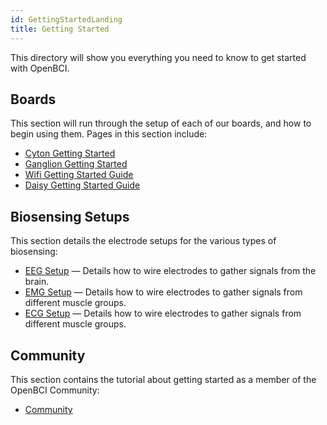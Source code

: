 ```yaml
---
id: GettingStartedLanding
title: Getting Started
---
```

This directory will show you everything you need to know to get started with OpenBCI.

## Boards

This section will run through the setup of each of our boards, and how to begin using them. Pages in this section include:

-   [Cyton Getting Started](GettingStarted/Boards/01-Cyton_Getting_Started_Guide.md)
-   [Ganglion Getting Started](GettingStarted/Boards/02-Ganglion_Getting_Started_Guide.md)
-   [Wifi Getting Started Guide](GettingStarted/Boards/03-Wifi_Getting_Started_Guide.md)
-   [Daisy Getting Started Guide](GettingStarted/Boards/011-Daisy_Getting_Started_Guide.md)

## Biosensing Setups

This section details the electrode setups for the various types of biosensing:

-   [EEG Setup](GettingStarted/Biosensing-Setups/01-EEG-Setup.md) — Details how to wire electrodes to gather signals from the brain.
-   [EMG Setup](GettingStarted/Biosensing-Setups/02-EMG-Setup.md) — Details how to wire electrodes to gather signals from different muscle groups.
-   [ECG Setup](GettingStarted/Biosensing-Setups/03-ECG-Setup.md) — Details how to wire electrodes to gather signals from different muscle groups.

## Community

This section contains the tutorial about getting started as a member of the OpenBCI Community:

-   [Community](GettingStarted/Community/13-Community_Instructions.md)
